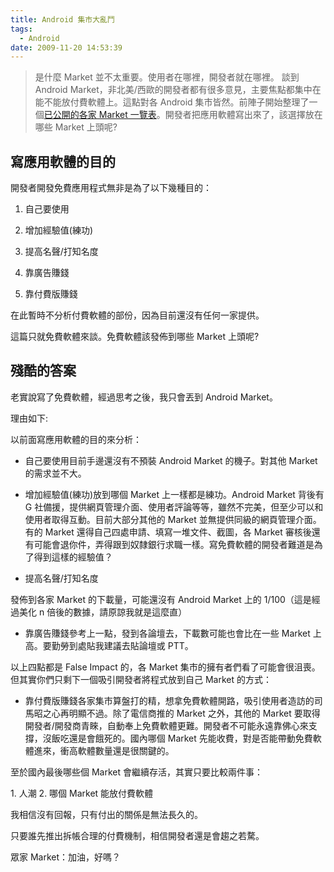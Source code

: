 ```yaml
---
title: Android 集市大亂鬥
tags:
  - Android
date: 2009-11-20 14:53:39
---
```


> 是什麼 Market 並不太重要。使用者在哪裡，開發者就在哪裡。
談到 Android Market，非北美/西歐的開發者都有很多意見，主要焦點都集中在能不能放付費軟體上。這點對各 Android 集市皆然。前陣子開始整理了一個[已公開的各家 Market 一覽表](http://code.google.com/p/androidbmi/wiki/ShanzaiMarket)。開發者把應用軟體寫出來了，該選擇放在哪些 Market 上頭呢?

## 寫應用軟體的目的

開發者開發免費應用程式無非是為了以下幾種目的：

1.  自己要使用

2.  增加經驗值(練功)
3.  提高名聲/打知名度
4.  靠廣告賺錢
5.  靠付費版賺錢  

在此暫時不分析付費軟體的部份，因為目前還沒有任何一家提供。

這篇只就免費軟體來談。免費軟體該發佈到哪些 Market 上頭呢?

## 殘酷的答案

老實說寫了免費軟體，經過思考之後，我只會丟到 Android Market。

理由如下:

以前面寫應用軟體的目的來分析：

*   自己要使用目前手邊還沒有不預裝 Android Market 的機子。對其他 Market 的需求並不大。

*   增加經驗值(練功)放到哪個 Market 上一樣都是練功。Android Market 背後有 G 社備援，提供網頁管理介面、使用者評論等等，雖然不完美，但至少可以和使用者取得互動。目前大部分其他的 Market 並無提供同級的網頁管理介面。有的 Market 還得自己四處申請、填寫一堆文件、截圖，各 Market 審核後還有可能會退你件，弄得跟到奴隸銀行求職一樣。寫免費軟體的開發者難道是為了得到這樣的經驗值？

*   提高名聲/打知名度

發佈到各家 Market 的下載量，可能還沒有 Android Market 上的 1/100（這是經過美化 n 倍後的數據，請原諒我就是這麼直）

*   靠廣告賺錢參考上一點，發到各論壇去，下載數可能也會比在一些 Market 上高。要勤勞到處貼我建議去貼論壇或 PTT。

以上四點都是 False Impact 的，各 Market 集市的擁有者們看了可能會很沮喪。但其實你們只剩下一個吸引開發者將程式放到自己 Market 的方式：

*   靠付費版賺錢各家集市算盤打的精，想拿免費軟體開路，吸引使用者造訪的司馬昭之心再明顯不過。除了電信商推的 Market 之外，其他的 Market 要取得開發者/開發商青睞，自動奉上免費軟體更難。開發者不可能永遠靠佛心來支撐，沒飯吃還是會餓死的。國內哪個 Market 先能收費，對是否能帶動免費軟體進來，衝高軟體數量還是很關鍵的。

至於國內最後哪些個 Market 會繼續存活，其實只要比較兩件事：

1\. 人潮
2\. 哪個 Market 能放付費軟體

我相信沒有回報，只有付出的關係是無法長久的。

只要誰先推出拆帳合理的付費機制，相信開發者還是會趨之若騖。

眾家 Market：加油，好嗎？
